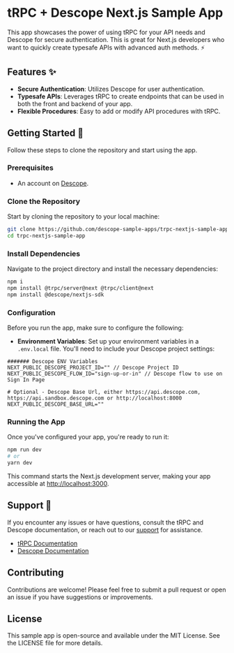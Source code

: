 # tRPC + Descope Next.js Sample App

This app showcases the power of using tRPC for your API needs and Descope for secure authentication. This is great for Next.js developers who want to quickly create typesafe APIs with advanced auth methods. :zap:

## Features :sparkles:

- **Secure Authentication**: Utilizes Descope for user authentication.
- **Typesafe APIs**: Leverages tRPC to create endpoints that can be used in both the front and backend of your app.
- **Flexible Procedures**: Easy to add or modify API procedures with tRPC.

## Getting Started 🚀

Follow these steps to clone the repository and start using the app.

### Prerequisites

- An account on [Descope](https://descope.com/).

### Clone the Repository

Start by cloning the repository to your local machine:

```bash
git clone https://github.com/descope-sample-apps/trpc-nextjs-sample-app.git
cd trpc-nextjs-sample-app
```

### Install Dependencies

Navigate to the project directory and install the necessary dependencies:

```bash
npm i
npm install @trpc/server@next @trpc/client@next
npm install @descope/nextjs-sdk
```

### Configuration

Before you run the app, make sure to configure the following:

- **Environment Variables**: Set up your environment variables in a `.env.local` file. You'll need to include your Descope project settings:

```
####### Descope ENV Variables
NEXT_PUBLIC_DESCOPE_PROJECT_ID="" // Descope Project ID
NEXT_PUBLIC_DESCOPE_FLOW_ID="sign-up-or-in" // Descope flow to use on Sign In Page

# Optional - Descope Base Url, either https://api.descope.com, https://api.sandbox.descope.com or http://localhost:8000
NEXT_PUBLIC_DESCOPE_BASE_URL=""
```

### Running the App

Once you've configured your app, you're ready to run it:

```bash
npm run dev
# or
yarn dev
```

This command starts the Next.js development server, making your app accessible at [http://localhost:3000](http://localhost:3000).

## Support :raised_hands:

If you encounter any issues or have questions, consult the tRPC and Descope documentation, or reach out to our [support](https://www.descope.com/contact) for assistance.

- [tRPC Documentation](https://trpc.io/docs/)
- [Descope Documentation](https://docs.descope.com/)

## Contributing

Contributions are welcome! Please feel free to submit a pull request or open an issue if you have suggestions or improvements.

## License

This sample app is open-source and available under the MIT License. See the LICENSE file for more details.

